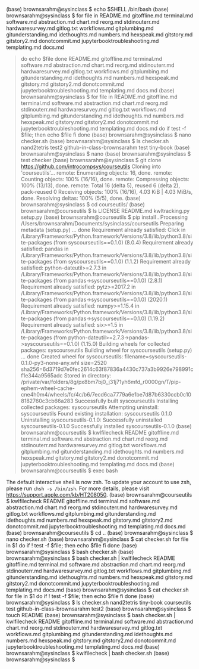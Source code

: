 (base) brownsarahm@sysinclass $ echo $SHELL
/bin/bash
(base) brownsarahm@sysinclass $ for file in README.md gitoffline.md terminal.md software.md abstraction.md chart.md reorg.md stdinouterr.md hardwaresurvey.md gitlog.txt workflows.md gitplumbing.md gitunderstanding.md idethoughts.md numbers.md hexspeak.md gitstory.md gitstory2.md donotcommit.md jupyterbooktroubleshooting.md templating.md docs.md
> do 
> echo $file
> done
README.md
gitoffline.md
terminal.md
software.md
abstraction.md
chart.md
reorg.md
stdinouterr.md
hardwaresurvey.md
gitlog.txt
workflows.md
gitplumbing.md
gitunderstanding.md
idethoughts.md
numbers.md
hexspeak.md
gitstory.md
gitstory2.md
donotcommit.md
jupyterbooktroubleshooting.md
templating.md
docs.md
(base) brownsarahm@sysinclass $ for file in README.md gitoffline.md terminal.md software.md abstraction.md chart.md reorg.md stdinouterr.md hardwaresurvey.md gitlog.txt workflows.md gitplumbing.md gitunderstanding.md idethoughts.md numbers.md hexspeak.md gitstory.md gitstory2.md donotcommit.md jupyterbooktroubleshooting.md templating.md docs.md
> do 
> if test -f $file; then
> echo $file
> fi
> done
(base) brownsarahm@sysinclass $ nano checker.sh
(base) brownsarahm@sysinclass $ ls
checker.sh			nand2tetris			test2
github-in-class-brownsarahm	test				tiny-book
(base) brownsarahm@sysinclass $ nano
(base) brownsarahm@sysinclass $ test checker
(base) brownsarahm@sysinclass $ git clone https://github.com/introcompsys/courseutils
Cloning into 'courseutils'...
remote: Enumerating objects: 16, done.
remote: Counting objects: 100% (16/16), done.
remote: Compressing objects: 100% (13/13), done.
remote: Total 16 (delta 5), reused 6 (delta 2), pack-reused 0
Receiving objects: 100% (16/16), 4.03 KiB | 4.03 MiB/s, done.
Resolving deltas: 100% (5/5), done.
(base) brownsarahm@sysinclass $ cd courseutils/
(base) brownsarahm@courseutils $ ls
LICENSE		README.md	kwltracking.py	setup.py
(base) brownsarahm@courseutils $ pip install .
Processing /Users/brownsarahm/Documents/sysinclass/courseutils
  Preparing metadata (setup.py) ... done
Requirement already satisfied: Click in /Library/Frameworks/Python.framework/Versions/3.8/lib/python3.8/site-packages (from syscourseutils==0.1.0) (8.0.4)
Requirement already satisfied: pandas in /Library/Frameworks/Python.framework/Versions/3.8/lib/python3.8/site-packages (from syscourseutils==0.1.0) (1.1.2)
Requirement already satisfied: python-dateutil>=2.7.3 in /Library/Frameworks/Python.framework/Versions/3.8/lib/python3.8/site-packages (from pandas->syscourseutils==0.1.0) (2.8.1)
Requirement already satisfied: pytz>=2017.2 in /Library/Frameworks/Python.framework/Versions/3.8/lib/python3.8/site-packages (from pandas->syscourseutils==0.1.0) (2020.1)
Requirement already satisfied: numpy>=1.15.4 in /Library/Frameworks/Python.framework/Versions/3.8/lib/python3.8/site-packages (from pandas->syscourseutils==0.1.0) (1.19.2)
Requirement already satisfied: six>=1.5 in /Library/Frameworks/Python.framework/Versions/3.8/lib/python3.8/site-packages (from python-dateutil>=2.7.3->pandas->syscourseutils==0.1.0) (1.15.0)
Building wheels for collected packages: syscourseutils
  Building wheel for syscourseutils (setup.py) ... done
  Created wheel for syscourseutils: filename=syscourseutils-0.1.0-py3-none-any.whl size=2520 sha256=6d3719d7e0fec2614c63f87836a4430c737a3b9926e798991cf1e344a9565adc
  Stored in directory: /private/var/folders/8g/px8bm7bj0_j31j71yh6mfd_r0000gn/T/pip-ephem-wheel-cache-cne4h0m4/wheels/fc/4c/b6/7ecd6ca7779a6e1be7d87b6330ccb0c108182760c3cb66a283
Successfully built syscourseutils
Installing collected packages: syscourseutils
  Attempting uninstall: syscourseutils
    Found existing installation: syscourseutils 0.1.0
    Uninstalling syscourseutils-0.1.0:
      Successfully uninstalled syscourseutils-0.1.0
Successfully installed syscourseutils-0.1.0
(base) brownsarahm@courseutils $ kwlfilecheck 
README gitoffline.md terminal.md software.md abstraction.md chart.md reorg.md stdinouterr.md hardwaresurvey.md gitlog.txt workflows.md gitplumbing.md gitunderstanding.md idethoughts.md numbers.md hexspeak.md gitstory.md gitstory2.md donotcommit.md jupyterbooktroubleshooting.md templating.md docs.md
(base) brownsarahm@courseutils $ exec bash

The default interactive shell is now zsh.
To update your account to use zsh, please run `chsh -s /bin/zsh`.
For more details, please visit https://support.apple.com/kb/HT208050.
(base) brownsarahm@courseutils $ kwlfilecheck 
README gitoffline.md terminal.md software.md abstraction.md chart.md reorg.md stdinouterr.md hardwaresurvey.md gitlog.txt workflows.md gitplumbing.md gitunderstanding.md idethoughts.md numbers.md hexspeak.md gitstory.md gitstory2.md donotcommit.md jupyterbooktroubleshooting.md templating.md docs.md
(base) brownsarahm@courseutils $ cd ..
(base) brownsarahm@sysinclass $ nano checker.sh 
(base) brownsarahm@sysinclass $ cat checker.sh 
for file in $1 
do
 if ! test -f $file; then
  echo $file
 fi
done
(base) brownsarahm@sysinclass $ bash checker.sh 
(base) brownsarahm@sysinclass $ bash checker.sh | kwlfilecheck 
README gitoffline.md terminal.md software.md abstraction.md chart.md reorg.md stdinouterr.md hardwaresurvey.md gitlog.txt workflows.md gitplumbing.md gitunderstanding.md idethoughts.md numbers.md hexspeak.md gitstory.md gitstory2.md donotcommit.md jupyterbooktroubleshooting.md templating.md docs.md
(base) brownsarahm@sysinclass $ cat checker.sh 
for file in $1 
do
 if ! test -f $file; then
  echo $file
 fi
done
(base) brownsarahm@sysinclass $ ls
checker.sh			nand2tetris			tiny-book
courseutils			test
github-in-class-brownsarahm	test2
(base) brownsarahm@sysinclass $ touch README
(base) brownsarahm@sysinclass $ bash checker.sh | kwlfilecheck 
README gitoffline.md terminal.md software.md abstraction.md chart.md reorg.md stdinouterr.md hardwaresurvey.md gitlog.txt workflows.md gitplumbing.md gitunderstanding.md idethoughts.md numbers.md hexspeak.md gitstory.md gitstory2.md donotcommit.md jupyterbooktroubleshooting.md templating.md docs.md
(base) brownsarahm@sysinclass $ kwlfilecheck | bash checker.sh
(base) brownsarahm@sysinclass $ 
